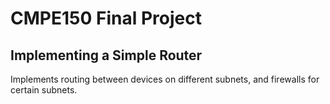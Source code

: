 # CMPE150 Final Project
## Implementing a Simple Router
Implements routing between devices on different subnets, and firewalls for certain subnets.
